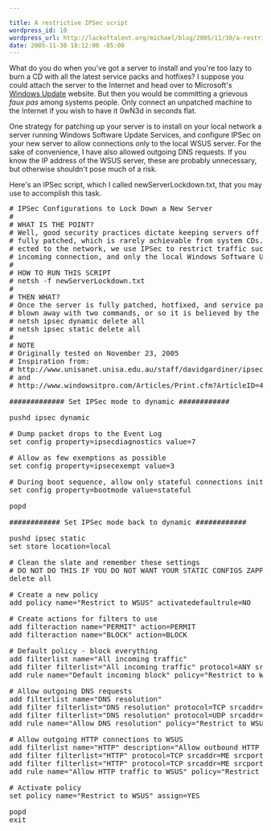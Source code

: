 ```yaml
--- 

title: A restrictive IPSec script
wordpress_id: 10
wordpress_url: http://lackoftalent.org/michael/blog/2005/11/30/a-restrictive-ipsec-script/
date: 2005-11-30 18:12:00 -05:00
---
```

What do you do when you've got a server to install and you're too lazy to burn a CD with all the latest service packs and hotfixes? I suppose you could attach the server to the Internet and head over to Microsoft's <a href="http://windowsupdate.microsoft.com/">Windows Update</a> website. But then you would be committing a grievous <em>faux pas</em> among systems people. Only connect an unpatched machine to the Internet if you wish to have it 0wN3d in seconds flat.

One strategy for patching up your server is to install on your local network a server running Windows Software Update Services, and configure IPSec on your new server to allow connections only to the local WSUS server. For the sake of convenience, I have also allowed outgoing DNS requests. If you know the IP address of the WSUS server, these are probably unnecessary, but otherwise shouldn't pose much of a risk.

Here's an IPSec script, which I called newServerLockdown.txt, that you may use to accomplish this task.

<pre>
# IPSec Configurations to Lock Down a New Server
#
# WHAT IS THE POINT?
# Well, good security practices dictate keeping servers off the network until they have been
# fully patched, which is rarely achievable from system CDs. Thus, before a server is conn-
# ected to the network, we use IPSec to restrict traffic such that no host may initiate an
# incoming connection, and only the local Windows Software Update Server may be contacted.
#
# HOW TO RUN THIS SCRIPT
# netsh -f newServerLockdown.txt
#
# THEN WHAT?
# Once the server is fully patched, hotfixed, and service packed, these IPSec rules may be
# blown away with two commands, or so it is believed by the author:
# netsh ipsec dynamic delete all
# netsh ipsec static delete all
#
# NOTE
# Originally tested on November 23, 2005
# Inspiration from:
# http://www.unisanet.unisa.edu.au/staff/davidgardiner/ipsec/netsh-script.txt
# and
# http://www.windowsitpro.com/Articles/Print.cfm?ArticleID=41571

############# Set IPSec mode to dynamic ############

pushd ipsec dynamic

# Dump packet drops to the Event Log
set config property=ipsecdiagnostics value=7

# Allow as few exemptions as possible
set config property=ipsecexempt value=3

# During boot sequence, allow only stateful connections initiated by the server
set config property=bootmode value=stateful

popd

############ Set IPSec mode back to dynamic ############

pushd ipsec static
set store location=local

# Clean the slate and remember these settings
# DO NOT DO THIS IF YOU DO NOT WANT YOUR STATIC CONFIGS ZAPPED!
delete all

# Create a new policy
add policy name="Restrict to WSUS" activatedefaultrule=NO

# Create actions for filters to use
add filteraction name="PERMIT" action=PERMIT
add filteraction name="BLOCK" action=BLOCK

# Default policy - block everything
add filterlist name="All incoming traffic"
add filter filterlist="All incoming traffic" protocol=ANY srcaddr=ANY dstaddr=ANY description="Block all incoming traffic"
add rule name="Default incoming block" policy="Restrict to WSUS" filterlist="All incoming traffic" filteraction="BLOCK"

# Allow outgoing DNS requests
add filterlist name="DNS resolution"
add filter filterlist="DNS resolution" protocol=TCP srcaddr=ME srcport=0 dstaddr=DNS dstport=53 mirrored=YES
add filter filterlist="DNS resolution" protocol=UDP srcaddr=ME srcport=0 dstaddr=DNS dstport=53 mirrored=YES
add rule name="Allow DNS resolution" policy="Restrict to WSUS" filterlist="DNS resolution" filteraction="PERMIT"

# Allow outgoing HTTP connections to WSUS
add filterlist name="HTTP" description="Allow outbound HTTP connections to WSUS"
add filter filterlist="HTTP" protocol=TCP srcaddr=ME srcport=0 dstaddr=YOUR.WSUS.HOST.NAME dstport=80 mirrored=YES
add filter filterlist="HTTP" protocol=TCP srcaddr=ME srcport=0 dstaddr=YOUR.WSUS.HOST.NAME dstport=443 mirrored=YES
add rule name="Allow HTTP traffic to WSUS" policy="Restrict to WSUS" filterlist="HTTP" filteraction="PERMIT"

# Activate policy
set policy name="Restrict to WSUS" assign=YES

popd
exit
</pre>
